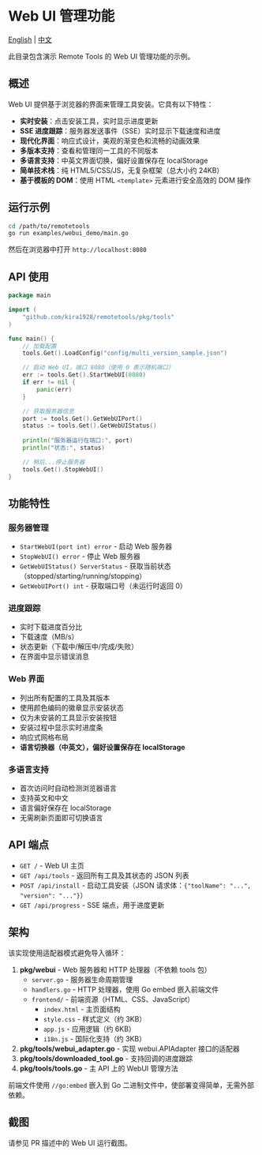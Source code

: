 # Web UI 管理功能

[English](README.md) | [中文](README_zh.md)

此目录包含演示 Remote Tools 的 Web UI 管理功能的示例。

## 概述

Web UI 提供基于浏览器的界面来管理工具安装。它具有以下特性：

- **实时安装**：点击安装工具，实时显示进度更新
- **SSE 进度跟踪**：服务器发送事件（SSE）实时显示下载速度和进度
- **现代化界面**：响应式设计，美观的渐变色和流畅的动画效果
- **多版本支持**：查看和管理同一工具的不同版本
- **多语言支持**：中英文界面切换，偏好设置保存在 localStorage
- **简单技术栈**：纯 HTML5/CSS/JS，无复杂框架（总大小约 24KB）
- **基于模板的 DOM**：使用 HTML `<template>` 元素进行安全高效的 DOM 操作

## 运行示例

```bash
cd /path/to/remotetools
go run examples/webui_demo/main.go
```

然后在浏览器中打开 `http://localhost:8080`

## API 使用

```go
package main

import (
    "github.com/kira1928/remotetools/pkg/tools"
)

func main() {
    // 加载配置
    tools.Get().LoadConfig("config/multi_version_sample.json")

    // 启动 Web UI，端口 8080（使用 0 表示随机端口）
    err := tools.Get().StartWebUI(8080)
    if err != nil {
        panic(err)
    }

    // 获取服务器信息
    port := tools.Get().GetWebUIPort()
    status := tools.Get().GetWebUIStatus()
    
    println("服务器运行在端口:", port)
    println("状态:", status)

    // 稍后...停止服务器
    tools.Get().StopWebUI()
}
```

## 功能特性

### 服务器管理
- `StartWebUI(port int) error` - 启动 Web 服务器
- `StopWebUI() error` - 停止 Web 服务器
- `GetWebUIStatus() ServerStatus` - 获取当前状态（stopped/starting/running/stopping）
- `GetWebUIPort() int` - 获取端口号（未运行时返回 0）

### 进度跟踪
- 实时下载进度百分比
- 下载速度（MB/s）
- 状态更新（下载中/解压中/完成/失败）
- 在界面中显示错误消息

### Web 界面
- 列出所有配置的工具及其版本
- 使用颜色编码的徽章显示安装状态
- 仅为未安装的工具显示安装按钮
- 安装过程中显示实时进度条
- 响应式网格布局
- **语言切换器（中英文），偏好设置保存在 localStorage**

### 多语言支持
- 首次访问时自动检测浏览器语言
- 支持英文和中文
- 语言偏好保存在 localStorage
- 无需刷新页面即可切换语言

## API 端点

- `GET /` - Web UI 主页
- `GET /api/tools` - 返回所有工具及其状态的 JSON 列表
- `POST /api/install` - 启动工具安装（JSON 请求体：`{"toolName": "...", "version": "..."}`）
- `GET /api/progress` - SSE 端点，用于进度更新

## 架构

该实现使用适配器模式避免导入循环：

1. **pkg/webui** - Web 服务器和 HTTP 处理器（不依赖 tools 包）
   - `server.go` - 服务器生命周期管理
   - `handlers.go` - HTTP 处理器，使用 Go embed 嵌入前端文件
   - `frontend/` - 前端资源（HTML、CSS、JavaScript）
     - `index.html` - 主页面结构
     - `style.css` - 样式定义（约 3KB）
     - `app.js` - 应用逻辑（约 6KB）
     - `i18n.js` - 国际化支持（约 3KB）
2. **pkg/tools/webui_adapter.go** - 实现 webui.APIAdapter 接口的适配器
3. **pkg/tools/downloaded_tool.go** - 支持回调的进度跟踪
4. **pkg/tools/tools.go** - 主 API 上的 WebUI 管理方法

前端文件使用 `//go:embed` 嵌入到 Go 二进制文件中，使部署变得简单，无需外部依赖。

## 截图

请参见 PR 描述中的 Web UI 运行截图。
